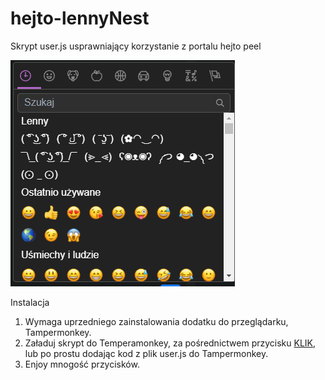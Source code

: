 # hejto-lennyNest
Skrypt user.js usprawniający korzystanie z portalu hejto peel
<p>
  <img src="https://raw.githubusercontent.com/Salata/hejto-lennyNest/master/docs/pic1.png" alt="promo" style="max-width: 100%;">
</p>
Instalacja

1. Wymaga uprzedniego zainstalowania dodatku do przeglądarku, Tampermonkey.
2. Załaduj skrypt do Temperamonkey, za pośrednictwem przycisku <a href="https://raw.githubusercontent.com/Salata/hejto-lennyNest/master/lennyNest.user.js" rel="nofollow">KLIK</a>, lub po prostu dodając kod z plik user.js do Tampermonkey.
3. Enjoy mnogość przycisków.
